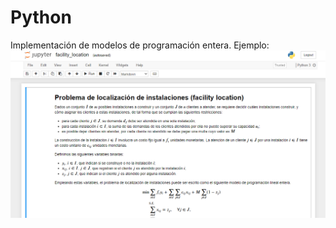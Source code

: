 # Python
Implementación de modelos de programación entera.
Ejemplo:
![Alt text](https://github.com/AlexDavidCh/Python/blob/main/Modelos/FL.PNG?raw=true "FL")
